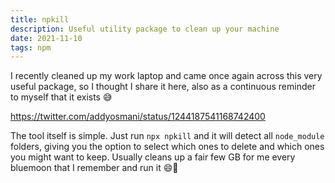 ```yaml
---
title: npkill
description: Useful utility package to clean up your machine
date: 2021-11-10
tags: npm
---
```


I recently cleaned up my work laptop and came once again across this very useful package, so I thought I share it here, also as a continuous reminder to myself that it exists 😅

https://twitter.com/addyosmani/status/1244187541168742400

The tool itself is simple. Just run `npx npkill` and it will detect all `node_module` folders, giving you the option to select which ones to delete and which ones you might want to keep. Usually cleans up a fair few GB for me every bluemoon that I remember and run it 😄🎉
